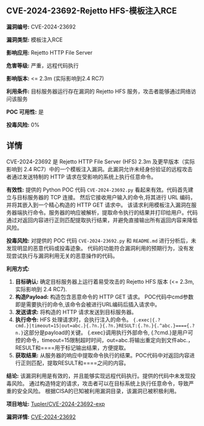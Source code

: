 ## CVE-2024-23692-Rejetto HFS-模板注入RCE

**漏洞编号:** CVE-2024-23692

**漏洞类型:** 模板注入RCE

**影响应用:** Rejetto HTTP File Server

**危害等级:** 严重，远程代码执行

**影响版本:** <= 2.3m (实际影响到2.4 RC7)

**利用条件:** 目标服务器运行存在漏洞的 Rejetto HFS 服务，攻击者能够通过网络访问该服务

**POC 可用性:** 是

**投毒风险:** 0%

## 详情

CVE-2024-23692 是 Rejetto HTTP File Server (HFS) 2.3m 及更早版本（实际影响到 2.4 RC7）中的一个模板注入漏洞。此漏洞允许未经身份验证的远程攻击者通过发送特制的 HTTP 请求在受影响的系统上执行任意命令。

**有效性:**
提供的 Python POC 代码 `CVE-2024-23692.py` 看起来有效。代码首先建立与目标服务器的 TCP 连接。 然后它接收用户输入的命令,将其进行 URL 编码，并将其嵌入到一个精心构造的 HTTP GET 请求中。 该请求利用模板注入漏洞在服务器端执行命令。服务器的响应被解析，提取命令执行的结果并打印给用户。代码通过对返回内容进行正则匹配提取执行结果，并避免直接输出所有返回内容来降低风险。

**投毒风险:**
对提供的 POC 代码 `CVE-2024-23692.py` 和 `README.md` 进行分析后，未发现明显的恶意代码或投毒迹象。 代码的功能符合漏洞利用的预期行为，没有发现尝试执行与漏洞利用无关的恶意操作的代码。

**利用方式:**
1.  **目标确认:** 确定目标服务器上运行着易受攻击的 Rejetto HFS 版本 (<= 2.3m, 实际影响到 2.4 RC7).
2.  **构造Payload:** 构造包含恶意命令的 HTTP GET 请求。 POC代码中cmd参数即是需要执行的命令,该命令会被进行URL编码后插入请求中。
3.  **发送请求:** 将构造的 HTTP 请求发送到目标服务器。
4.  **执行命令:** HFS 处理请求时，会执行注入的命令。 `{.exec|{.?cmd.}|timeout=15|out=abc.}{.?n.}{.?n.}RESULT:{.?n.}{.^abc.}===={.?n.}`这部分是payload的关键。 {.exec}调用执行外部命令, {.?cmd.}是用户可控的命令，timeout=15限制超时时间，out=abc.将输出重定向到文件abc.，RESULT和====用于标记输出结果，方便提取。
5.  **获取结果:**  从服务器的响应中提取命令执行的结果。POC代码中对返回内容进行正则匹配，提取RESULT和====之间的内容。

**结论:**
该漏洞利用是有效的，并且能够实现远程代码执行。提供的代码中未发现投毒风险。 通过构造特定的请求，攻击者可以在目标系统上执行任意命令，导致严重的安全风险。 根据CISA的已知被利用漏洞目录，该漏洞已被积极利用。

**项目地址:** [Tupler/CVE-2024-23692-exp](https://github.com/Tupler/CVE-2024-23692-exp)

**漏洞详情:** [CVE-2024-23692](https://nvd.nist.gov/vuln/detail/CVE-2024-23692)